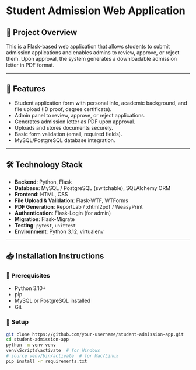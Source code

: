 # Student Admission Web Application

## 📌 Project Overview

This is a Flask-based web application that allows students to submit admission applications and enables admins to review, approve, or reject them. Upon approval, the system generates a downloadable admission letter in PDF format.

---

## 🚀 Features

- Student application form with personal info, academic background, and file upload (ID proof, degree certificate).
- Admin panel to review, approve, or reject applications.
- Generates admission letter as PDF upon approval.
- Uploads and stores documents securely.
- Basic form validation (email, required fields).
- MySQL/PostgreSQL database integration.

---

## 🛠️ Technology Stack

- **Backend**: Python, Flask
- **Database**: MySQL / PostgreSQL (switchable), SQLAlchemy ORM
- **Frontend**: HTML, CSS
- **File Upload & Validation**: Flask-WTF, WTForms
- **PDF Generation**: ReportLab / xhtml2pdf / WeasyPrint
- **Authentication**: Flask-Login (for admin)
- **Migration**: Flask-Migrate
- **Testing**: `pytest`, `unittest`
- **Environment**: Python 3.12, virtualenv

---

## 📥 Installation Instructions

### 🔧 Prerequisites

- Python 3.10+
- pip
- MySQL or PostgreSQL installed
- Git

### 🔌 Setup

```bash
git clone https://github.com/your-username/student-admission-app.git
cd student-admission-app
python -m venv venv
venv\Scripts\activate  # for Windows
# source venv/bin/activate  # for Mac/Linux
pip install -r requirements.txt

